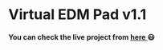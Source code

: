 <h1>Virtual EDM Pad v1.1</h>
<h4>You can check the live project from <a href="https://edm-pad-v1-1.vercel.app/"> here </a>😃</h4>
